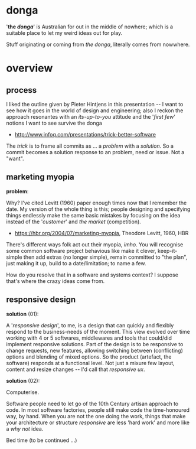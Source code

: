 # donga
'**the *donga***' is Australian for out in the middle of nowhere; which is a suitable place to let my weird ideas out for play.

Stuff originating or coming from *the donga*, literally comes from nowwhere.

#  overview

##  process

I liked the outline given by Pieter Hintjens in this presentation -- I want to see how it goes  in the world of design and engineering; also I reckon the approach  resonantes with an *its-up-to-you* attitude and the '*first few*' notions I want to see survive the donga

* http://www.infoq.com/presentations/trick-better-software

The *trick* is to frame all commits as ... a *problem* with a *solution*.  So a commit becomes a solution response to an problem, need or issue.  Not a "want".

##  marketing myopia

**problem**:

Why?  I've cited Levitt (1960) paper enough times now that I remember the date.  My version of the whole thing is this;  people designing and specifying things endlessly make the same basic mistakes by focusing on the idea instead of the '*customer*' and *the market* (competition).

*  https://hbr.org/2004/07/marketing-myopia, Theodore Levitt, 1960, HBR

There's different ways folk act out their myopia, *imho*.  You will recognise some common software project behavious like make it clever, keep-it-simple then add extras (no longer simple), remain committed to "the plan", just making it up, build to a date/limitation; to name a few.

How do you resolve that in a software and systems context?  I suppose that's where the crazy ideas come from.  

##  responsive design

**solution** (01):

A '*responsive design*', to me, is a design that can quickly and flexibly respond to the business-needs of the moment.  This view evolved over time working with 4 or 5 softwares, middlewares and tools that could/did implement responsive solutions.  Part of the design is to be responsive to change requests, new features, allowing switching between (conflicting) options and blending of mixed options.  So the product (artefact, the software) responds at a functional level.  Not just a mixure few layout, content and resize changes -- I'd call that *responsive ux*.

**solution** (02):

Computerise.  

Software people need to let go of the 10th Century artisan approach to code.  In most software factories, people still make code the time-honoured way, by hand.  When you are not the one doing the work, things that make your architecture or structure *responsive* are less 'hard work' and more like a *why not* idea.

Bed time (to be continued ...)


